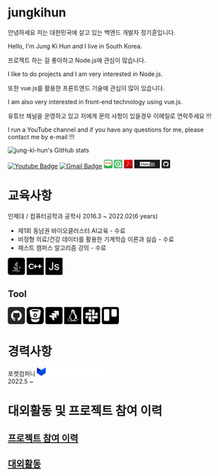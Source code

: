 # jungkihun

안녕하세요 저는 대한민국에 살고 있는 백엔드 개발자 정기훈입니다.

Hello, I'm Jung Ki Hun and I live in South Korea.

프로젝트 하는 걸 좋아하고 Node.js에 관심이 많습니다.

I like to do projects and I am very interested in Node.js.

또한 vue.js를 활용한 프론트엔드  기술에 관심이 많이 있습니다.

I am also very interested in front-end technology using vue.js.

유튜브 채널을 운영하고 있고 저에게 문의 사항이 있을경우 이메일로 연락주세요 !!!

I run a YouTube channel and if you have any questions for me, please contact me by e-mail !!!

 ![jung-ki-hun's GitHub stats](https://github-readme-stats.vercel.app/api?username=jung-ki-hun&show_icons=true&theme=radical)



 [![Youtube Badge](https://img.shields.io/badge/Youtube-ff0000?style=flat-square&logo=youtube&link=https://www.youtube.com/channel/UCMOnxX7wgzgvhmGNxbDYWTQ)](https://www.youtube.com/channel/UCMOnxX7wgzgvhmGNxbDYWTQ)
 [![Gmail Badge](https://img.shields.io/badge/Gmail-d14836?style=flat-square&logo=Gmail&logoColor=white&link=mailto:pocket.jkh@gmail.com)](mailto:pocket.jkh@gmail.com)
 <a href = "https://blog.naver.com/khkh0130">
<img src="./blog.jpg" width="20" height="20"></a>
 <a href = "https://www.inflearn.com/course/%EC%97%94%ED%8A%B8%EB%A6%AC-%EC%95%84%EB%91%90%EC%9D%B4%EB%85%B8-%EC%A0%9C%EC%9E%91">
<img src="./inflearn.png" width="20" height="20"></a>
 <a href = "./Portfolio.pdf">
<img src="./pdf.jpg" width="20" height="20"></a>
 <a href = "https://class101.net/one-point/products/jOsGOSAGK?utm_campaign=share_feature&utm_content=share_feature&utm_medium=referral&utm_source=link&utm_term=all">
<img src="./class101.jpg" width="60" height="20"></a>
<a href ="https://jung-ki-hun.github.io/">
 <img src="./github.png" width="20" height="20"></a>


# 교육사항
인제대 / 컴퓨터공학과 공학사 2016.3 ~ 2022.02(6 years)

- 제1회 동남권 바이오클러스터 AI교육 - 수료
- 비정형 의료/건강 데이터를 활용한 기계학습 이론과 실습 - 수료
- 패스트 캠퍼스 알고리즘 강의 - 수료
<!-- - nhn 아카데미 웹개발자 코스 -->

<a><img src="./java.png" width="40" height="40"></a>
<a><img src="./c-logo.png" width="40" height="40"></a>
<a><img src="./java-script-logo.png" width="40" height="40"></a>
 
## Tool
<a><img src="./github.png" width="40" height="40"></a>
<a><img src="./bitbucket-sign.png" width="40" height="40"></a>
<a><img src="./jira.png" width="40" height="40"></a>
<a><img src="./linux.png" width="40" height="40"></a>
<a><img src="./slack.png" width="40" height="40"></a>
<a><img src="./trello.png" width="40" height="40"></a>

<!-- ### etc
- Rhinoceros 5
- Adobe XD -->

# 경력사항
 포켓컴퍼니 
<a href ="https://www.xn--9i1b674cwc38r6pa.com/main">
 <img src="./pocket.png"  height="20"></a><br>
 2022.5 ~
# 대외활동 및 프로젝트 참여 이력
## <a href= "./프로젝트.md"> 프로젝트 참여 이력</a>
<!-- ### 2016년도 
- 웹프로그래밍 수업 - asp.net 기반 웹서비스 개발
### 2019년도 
- 제어프로그래밍 수업 - 아두이노를 활용한 블루투스 2d프린터
- 자바프로그래밍2 수업 - 소캣통신 기반의 채팅프로그램 
- 유니티 게임 프로젝트 - 클리커 게임 project eco
### 2020년도 
- 캡스톤 디자인 - 웹기반 IoT 공기청청기 시스템
- 고급시스템프로그래밍 수업 - wpf를 활용한 카드 뒤집기 
### 2021년도 
- 졸업작품 - web기반 ERP시스템과 무인 iot 자동차
- 인제간단하죠 교육기부 동아리 운영 시스템 개발
- 뉴스 데이터 분석 프로그래밍
- node.js npm 모듈개발(any-function)
### 2022년도 -->


## <a href = "./대외활동.md">대외활동</a>
<!-- ### 2016년도
- 교내 학술동아리 맨토 맨티 활동
### 2020년도 
- 하반기 온라인 교육기부 활동
- 학술동아리 c언어 세미나
- it 정보공유용 디스코드 운영
- 부산 지역 node.js 스터디 활동
### 2021년도
- 2021년 여름방학 교육기부 쏙쏙캠프
- 학술동아리 git 세미나 진행
- 경남ICT 제 1회 소프트웨어 경진대회 - 장려상
- 2021 INJE 캡스톤디자인 경진대회 참여
- 인프런 강의 업로드
- 클래스101 원포인트 강좌 생성
### 2022년도
- nhnh 웹 서비스 개발 부트캠프 -->

<!-- # 자격증
- 컴퓨터 활용능력 2급
- itq(파워포인트 엑셀 아래한글) -->
